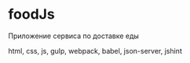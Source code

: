 # foodJs
Приложение сервиса по доставке еды

html, css, js, gulp, webpack, babel, json-server, jshint
